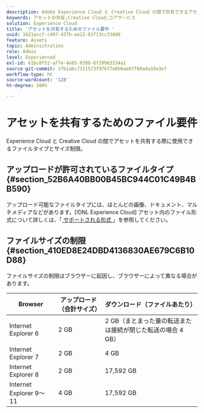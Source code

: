```yaml
---
description: Adobe Experience Cloud と Creative Cloud の間で共有できるアセットのファイルタイプとサイズ制限について説明します。
keywords: アセットの共有;Creative Cloud;コアサービス
solution: Experience Cloud
title: 'アセットを共有するためのファイル要件 '
uuid: 1621accf-c407-437b-ae12-61f13cc338d0
feature: Assets
topic: Administration
role: Admin
level: Experienced
exl-id: 61bc8f52-a77e-4e85-939b-6f29963334a1
source-git-commit: 1fb1abc7311573f976f7e6b6ae67f60ada10a3e7
workflow-type: ht
source-wordcount: '128'
ht-degree: 100%

---
```


# アセットを共有するためのファイル要件

Experience Cloud と Creative Cloud の間でアセットを共有する際に使用できるファイルタイプとサイズ制限。

## アップロードが許可されているファイルタイプ {#section_52B6A40BB00B45BC944C01C49B4BB590}

アップロード可能なファイルタイプには、ほとんどの画像、ドキュメント、マルチメディアなどがあります。[!DNL Experience Cloud] アセット内のファイル形式について詳しくは、「[ サポートされる形式 ](https://helpx.adobe.com/jp/experience-manager/brand-portal/using/brand-portal-supported-formats.html)」を参照してください。

## ファイルサイズの制限 {#section_410ED8E24DBD4136830AE679C6B10D88}

ファイルサイズの制限はブラウザーに起因し、ブラウザーによって異なる場合があります。

| Browser | アップロード（合計サイズ） | ダウンロード（ファイルあたり） |
|--- |--- |--- |
| Internet Explorer 6 | 2 GB | 2 GB（まとまった量の転送または接続が閉じた転送の場合 4 GB） |
| Internet Explorer 7 | 2 GB | 4 GB |
| Internet Explorer 8 | 2 GB | 17,592 GB |
| Internet Explorer 9～11 | 4 GB | 17,592 GB |
